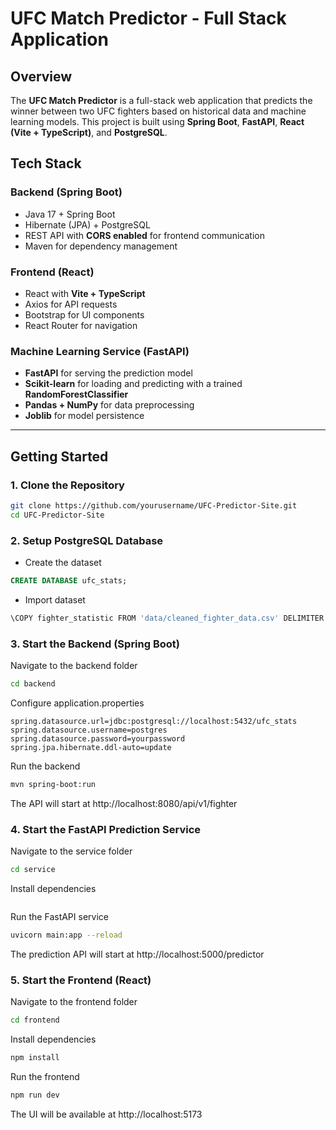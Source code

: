 # UFC Match Predictor - Full Stack Application

## **Overview**
The **UFC Match Predictor** is a full-stack web application that predicts the winner between two UFC fighters based on historical data and machine learning models. This project is built using **Spring Boot**, **FastAPI**, **React (Vite + TypeScript)**, and **PostgreSQL**.

## **Tech Stack**
### **Backend (Spring Boot)**
- Java 17 + Spring Boot
- Hibernate (JPA) + PostgreSQL
- REST API with **CORS enabled** for frontend communication
- Maven for dependency management

### **Frontend (React)**
- React with **Vite + TypeScript**
- Axios for API requests
- Bootstrap for UI components
- React Router for navigation

### **Machine Learning Service (FastAPI)**
- **FastAPI** for serving the prediction model
- **Scikit-learn** for loading and predicting with a trained **RandomForestClassifier**
- **Pandas + NumPy** for data preprocessing
- **Joblib** for model persistence

---

## **Getting Started**
### **1️. Clone the Repository**
```sh
git clone https://github.com/yourusername/UFC-Predictor-Site.git
cd UFC-Predictor-Site
```

### **2. Setup PostgreSQL Database**
- Create the dataset
```sql
CREATE DATABASE ufc_stats;
```
- Import dataset
```sh
\COPY fighter_statistic FROM 'data/cleaned_fighter_data.csv' DELIMITER ',' CSV HEADER;
```

### **3. Start the Backend (Spring Boot)**
Navigate to the backend folder
```sh
cd backend
```
Configure application.properties
```properties
spring.datasource.url=jdbc:postgresql://localhost:5432/ufc_stats
spring.datasource.username=postgres
spring.datasource.password=yourpassword
spring.jpa.hibernate.ddl-auto=update
```
Run the backend
```sh
mvn spring-boot:run
```
The API will start at http://localhost:8080/api/v1/fighter

### **4. Start the FastAPI Prediction Service**
Navigate to the service folder
```sh
cd service
```
Install dependencies
```sh pip install -r requirements.txt
```
Run the FastAPI service
```sh
uvicorn main:app --reload
```
The prediction API will start at http://localhost:5000/predictor

### **5. Start the Frontend (React)**
Navigate to the frontend folder
```sh
cd frontend
```
Install dependencies
```sh
npm install
```
Run the frontend
```sh
npm run dev
```
The UI will be available at http://localhost:5173








